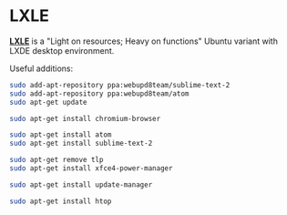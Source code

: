 LXLE
====
[**LXLE**](http://www.lxle.net) is a "Light on resources; Heavy on functions" Ubuntu variant with LXDE desktop environment.

Useful additions:
```sh
sudo add-apt-repository ppa:webupd8team/sublime-text-2
sudo add-apt-repository ppa:webupd8team/atom
sudo apt-get update

sudo apt-get install chromium-browser

sudo apt-get install atom
sudo apt-get install sublime-text-2

sudo apt-get remove tlp
sudo apt-get install xfce4-power-manager

sudo apt-get install update-manager

sudo apt-get install htop
```
